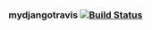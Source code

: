 ### mydjangotravis [![Build Status](https://travis-ci.com/Soro08/mydjangotravis.svg?branch=main)](https://travis-ci.com/Soro08/mydjangotravis)
